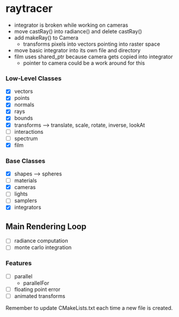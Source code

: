 # raytracer
- integrator is broken while working on cameras
- move castRay() into radiance() and delete castRay()
- add makeRay() to Camera
  - transforms pixels into vectors pointing into raster space
- move basic integrator into its own file and directory
- film uses shared_ptr because camera gets copied into integrator
  - pointer to camera could be a work around for this

### Low-Level Classes
- [x] vectors
- [x] points
- [x] normals
- [x] rays
- [x] bounds
- [x] transforms --> translate, scale, rotate, inverse, lookAt
- [ ] interactions
- [ ] spectrum
- [x] film

### Base Classes
- [x] shapes --> spheres
- [ ] materials
- [x] cameras
- [ ] lights
- [ ] samplers
- [x] integrators

## Main Rendering Loop
- [ ] radiance computation
- [ ] monte carlo integration

### Features
- [ ] parallel
  - parallelFor
- [ ] floating point error
- [ ] animated transforms

Remember to update CMakeLists.txt each time a new file is created.
